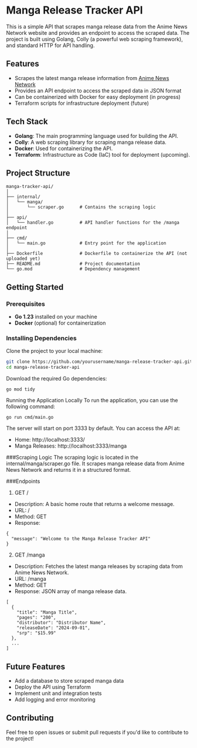 # Manga Release Tracker API

This is a simple API that scrapes manga release data from the Anime News Network website and provides an endpoint to access the scraped data. The project is built using Golang, Colly (a powerful web scraping framework), and standard HTTP for API handling.

## Features

- Scrapes the latest manga release information from [Anime News Network](https://www.animenewsnetwork.com/encyclopedia/releases.php?format=manga)
- Provides an API endpoint to access the scraped data in JSON format
- Can be containerized with Docker for easy deployment (in progress)
- Terraform scripts for infrastructure deployment (future)

## Tech Stack

- **Golang**: The main programming language used for building the API.
- **Colly**: A web scraping library for scraping manga release data.
- **Docker**: Used for containerizing the API.
- **Terraform**: Infrastructure as Code (IaC) tool for deployment (upcoming).

## Project Structure
```
manga-tracker-api/
│
├── internal/
│   └── manga/
│       └── scraper.go      # Contains the scraping logic
│
├── api/
│   └── handler.go          # API handler functions for the /manga endpoint
│
├── cmd/
│   └── main.go             # Entry point for the application
│
├── Dockerfile              # Dockerfile to containerize the API (not uploaded yet)
├── README.md               # Project documentation
└── go.mod                  # Dependency management
```

## Getting Started

### Prerequisites

- **Go 1.23** installed on your machine
- **Docker** (optional) for containerization

### Installing Dependencies

Clone the project to your local machine:

```bash
git clone https://github.com/yourusername/manga-release-tracker-api.git
cd manga-release-tracker-api
```
Download the required Go dependencies:
```
go mod tidy
```
Running the Application Locally
To run the application, you can use the following command:
```
go run cmd/main.go
```
The server will start on port 3333 by default. You can access the API at:

- Home: http://localhost:3333/
- Manga Releases: http://localhost:3333/manga

###Scraping Logic
The scraping logic is located in the internal/manga/scraper.go file. It scrapes manga release data from Anime News Network and returns it in a structured format.

###Endpoints
1. GET /
- Description: A basic home route that returns a welcome message.
- URL: /
- Method: GET
- Response:
```
{
  "message": "Welcome to the Manga Release Tracker API"
}
```
2. GET /manga
- Description: Fetches the latest manga releases by scraping data from Anime News Network.
- URL: /manga
- Method: GET
- Response: JSON array of manga release data.
```
[
  {
    "title": "Manga Title",
    "pages": "200",
    "distributor": "Distributor Name",
    "releaseDate": "2024-09-01",
    "srp": "$15.99"
  },
  ...
]
```
## Future Features
- Add a database to store scraped manga data
- Deploy the API using Terraform
- Implement unit and integration tests
- Add logging and error monitoring
## Contributing
Feel free to open issues or submit pull requests if you'd like to contribute to the project!



